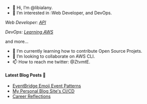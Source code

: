 - 👋 Hi, I’m @libialany.
- 👀 I’m interested in :Web Developer, and DevOps.

*Web Developer: [API](https://github.com/libialany/Backend-APIREST)*

*DevOps: [Learning AWS](https://github.com/libialany/aws-notas)*

and more...
- 🌱 I’m currently learning how to contribute Open Source Projets.
- 💞️ I’m looking to collaborate on AWS CLI.
- 📫 How to reach me twitter: @ZtvmtE.


#### **Latest Blog Posts** 🚀

<!-- start latest posts -->
- [EventBridge Emoji Event Patterns](https://danielleheberling.xyz/blog/eventbridge-emoji/)
- [My Personal Blog Site's CI/CD](https://danielleheberling.xyz/blog/blog-ci-cd/)
- [Career Reflections](https://danielleheberling.xyz/blog/career-refelctions/)
<!-- end latest posts -->

<!---
libialany/libialany is a ✨ special ✨ repository because its `README.md` (this file) appears on your GitHub profile.
You can click the Preview link to take a look at your changes.
--->
